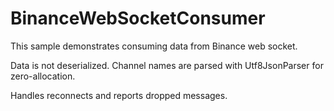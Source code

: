 # BinanceWebSocketConsumer

This sample demonstrates consuming data from Binance web socket.

Data is not deserialized. Channel names are parsed with Utf8JsonParser for zero-allocation.

Handles reconnects and reports dropped messages.